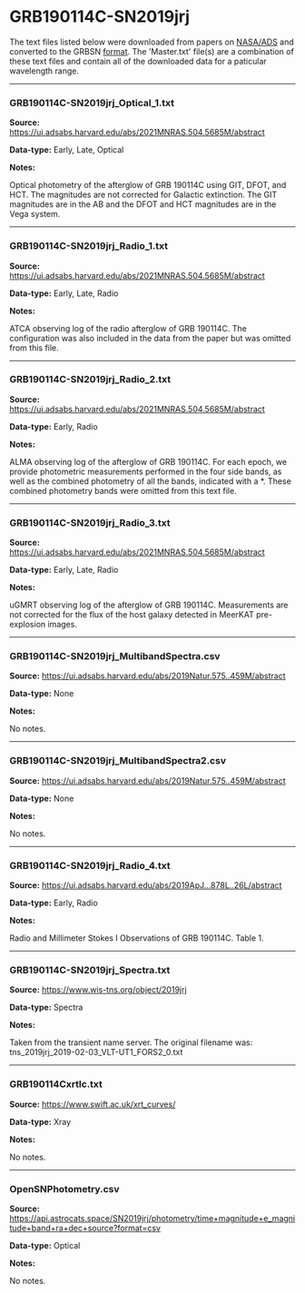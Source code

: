 # GRB190114C-SN2019jrj

The text files listed below were downloaded from papers on [NASA/ADS](https://ui.adsabs.harvard.edu) and converted to the GRBSN [format](https://github.com/GabrielF98/GRBSNWebtool/tree/master/Webtool/static/SourceData). The 'Master.txt' file(s) are a combination of these text files and contain all of the downloaded data for a paticular wavelength range.

***

### GRB190114C-SN2019jrj_Optical_1.txt

**Source:** https://ui.adsabs.harvard.edu/abs/2021MNRAS.504.5685M/abstract

**Data-type:** Early, Late, Optical

**Notes:**

Optical photometry of the afterglow of GRB 190114C using GIT, DFOT, and HCT. The magnitudes are not corrected for Galactic extinction. The GIT magnitudes are in the AB and the DFOT and HCT magnitudes are in the Vega system.


***

### GRB190114C-SN2019jrj_Radio_1.txt

**Source:** https://ui.adsabs.harvard.edu/abs/2021MNRAS.504.5685M/abstract

**Data-type:** Early, Late, Radio

**Notes:**

ATCA observing log of the radio afterglow of GRB 190114C.
The configuration was also included in the data from the paper but was omitted from this file.


***

### GRB190114C-SN2019jrj_Radio_2.txt

**Source:** https://ui.adsabs.harvard.edu/abs/2021MNRAS.504.5685M/abstract

**Data-type:** Early, Radio

**Notes:**

ALMA observing log of the afterglow of GRB 190114C. For each epoch, we provide photometric measurements performed in the four side bands, as well as the combined photometry of all the bands, indicated with a *. These combined photometry bands were omitted from this text file.


***

### GRB190114C-SN2019jrj_Radio_3.txt

**Source:** https://ui.adsabs.harvard.edu/abs/2021MNRAS.504.5685M/abstract

**Data-type:** Early, Late, Radio

**Notes:**

uGMRT observing log of the afterglow of GRB 190114C. Measurements are not corrected for the flux of the host galaxy detected in MeerKAT pre-explosion images.


***

### GRB190114C-SN2019jrj_MultibandSpectra.csv

**Source:** https://ui.adsabs.harvard.edu/abs/2019Natur.575..459M/abstract

**Data-type:** None

**Notes:**

No notes.

***

### GRB190114C-SN2019jrj_MultibandSpectra2.csv

**Source:** https://ui.adsabs.harvard.edu/abs/2019Natur.575..459M/abstract

**Data-type:** None

**Notes:**

No notes.

***

### GRB190114C-SN2019jrj_Radio_4.txt

**Source:** https://ui.adsabs.harvard.edu/abs/2019ApJ...878L..26L/abstract

**Data-type:** Early, Radio

**Notes:**

Radio and Millimeter Stokes I Observations of GRB 190114C. Table 1.


***

### GRB190114C-SN2019jrj_Spectra.txt

**Source:** https://www.wis-tns.org/object/2019jrj

**Data-type:** Spectra

**Notes:**

Taken from the transient name server. 
The original filename was: tns_2019jrj_2019-02-03_VLT-UT1_FORS2_0.txt


***

### GRB190114Cxrtlc.txt

**Source:** https://www.swift.ac.uk/xrt_curves/

**Data-type:** Xray

**Notes:**

No notes.

***

### OpenSNPhotometry.csv

**Source:** https://api.astrocats.space/SN2019jrj/photometry/time+magnitude+e_magnitude+band+ra+dec+source?format=csv

**Data-type:** Optical

**Notes:**

No notes.